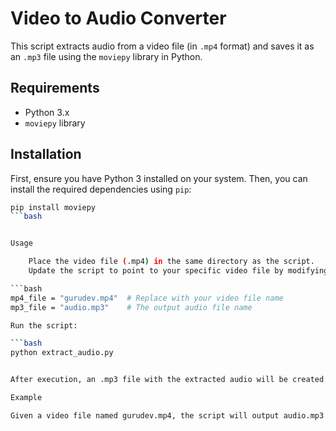 # Video to Audio Converter

This script extracts audio from a video file (in `.mp4` format) and saves it as an `.mp3` file using the `moviepy` library in Python.

## Requirements

- Python 3.x
- `moviepy` library

## Installation

First, ensure you have Python 3 installed on your system. Then, you can install the required dependencies using `pip`:

```bash
pip install moviepy
```bash


Usage

    Place the video file (.mp4) in the same directory as the script.
    Update the script to point to your specific video file by modifying the mp4_file variable.

```bash
mp4_file = "gurudev.mp4"  # Replace with your video file name
mp3_file = "audio.mp3"    # The output audio file name

Run the script:

```bash
python extract_audio.py


After execution, an .mp3 file with the extracted audio will be created in the same directory.

Example

Given a video file named gurudev.mp4, the script will output audio.mp3 containing the audio track from the video.

